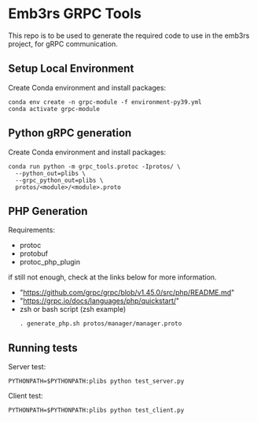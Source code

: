 # Emb3rs GRPC Tools
This repo is to be used to generate the required code to use in the emb3rs project, for gRPC communication.

## Setup Local Environment
Create Conda environment and install packages:
```shell
conda env create -n grpc-module -f environment-py39.yml
conda activate grpc-module
```

## Python gRPC generation
Create Conda environment and install packages:
```shell
conda run python -m grpc_tools.protoc -Iprotos/ \
  --python_out=plibs \
  --grpc_python_out=plibs \
  protos/<module>/<module>.proto
```

## PHP Generation
Requirements:
- protoc
- protobuf
- protoc_php_plugin

if still not enough, check at the links below for more information.
- "https://github.com/grpc/grpc/blob/v1.45.0/src/php/README.md"
- "https://grpc.io/docs/languages/php/quickstart/"
- zsh or bash script (zsh example)
  ```shell
  . generate_php.sh protos/manager/manager.proto
  ```

## Running tests
Server test:
```shell
PYTHONPATH=$PYTHONPATH:plibs python test_server.py
```

Client test:
```shell
PYTHONPATH=$PYTHONPATH:plibs python test_client.py
```
